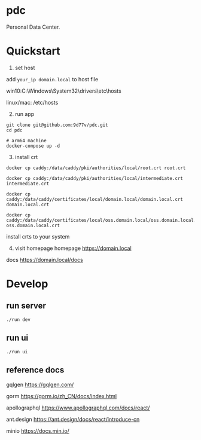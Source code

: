 # pdc
Personal Data Center.

# Quickstart
1. set host

add `your_ip domain.local` to host file

win10:C:\Windows\System32\drivers\etc\hosts

linux/mac: /etc/hosts

2. run app
```
git clone git@github.com:9d77v/pdc.git
cd pdc

# arm64 machine
docker-compose up -d
```

3. install crt
```
docker cp caddy:/data/caddy/pki/authorities/local/root.crt root.crt

docker cp caddy:/data/caddy/pki/authorities/local/intermediate.crt intermediate.crt

docker cp caddy:/data/caddy/certificates/local/domain.local/domain.local.crt domain.local.crt

docker cp caddy:/data/caddy/certificates/local/oss.domain.local/oss.domain.local.crt oss.domain.local.crt
```
install crts to your system

4. visit homepage
homepage https://domain.local

docs https://domain.local/docs

# Develop 
## run server
```
./run dev
```
## run ui
```
./run ui
```
## reference docs
gqlgen https://gqlgen.com/

gorm https://gorm.io/zh_CN/docs/index.html

apollographql https://www.apollographql.com/docs/react/

ant.design https://ant.design/docs/react/introduce-cn

minio https://docs.min.io/

